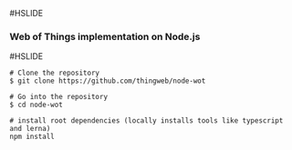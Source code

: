#HSLIDE

### Web of Things implementation on Node.js

#HSLIDE

```shell
# Clone the repository
$ git clone https://github.com/thingweb/node-wot

# Go into the repository
$ cd node-wot

# install root dependencies (locally installs tools like typescript and lerna)
npm install
```
